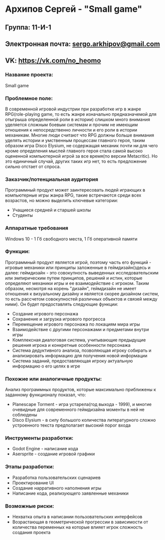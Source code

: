 # Архипов Сергей - "Small game"
## Группа: 11-И-1
## Электронная почта: sergo.arkhipov@gmail.com
## VK: https://vk.com/no_heomo

### Название проекта:
Small game

### Проблемное поле:
В современной игровой индустрии при разработке игр в жанре RPG(role-playing game, то есть жанре изначально предназначемой для отыгрыша определенной роли в истории) слишком много внимания уделяется сложным боевым системам и прочим не имеющим отношения к непосредственно личности и его роли в истории механикам. Многие люди считают что RPG должны больше внимания уделять истории и умственным процессам главного героя, таким образом игра Disco Elysium, не содержащая механик почти ни для чего кроме определения мыслей главного героя стала самой высоко оцененной компьютерной игрой за все время(по версии Metacritic). Но это единичный случай, других таких игр нет, то есть предложение сильно отстает от спроса.

### Заказчик/потенциальная аудитория
Программный продукт может заинтересовать людей играющих в компьютерные игры жанра RPG, такие встречаются среди всех возрастов, но можно выделить ключевые категории:
* Учащиеся средней и старшей школы
* Студенты

### Аппаратные требования
Windows 10 - 1 Гб свободного места, 1 Гб оперативной памяти

### Функции:
Программный продукт является игрой, поэтому часть его функций - игровые механики или принципы заложенные в геймдизайн(здесь и далее: геймдизайн - это совокупность выведенных исследовательским или эмпирическим путем принципов, решений и истин, которые определяют механики игры и ее взаимодействие с игроком. Таким образом, несмотря на корень "дизайн", геймдизайн не имеет отношения к визуальному дизайну и является скорее дизайном систем, то есть рассчетом совокупностей различных объектов и связей между ними). Он будет предоставлять следующие функции:
* Создание игрового персонажа
* Сохранение и загрузка игрового прогресса
* Перемещение игрового персонажа по локациям мира игры
* Взаимодействие с другими персонажами и предметами внутри игры
* Комплексная диалоговая система, учитывающие предыдущие решения игрока и конкретные особенности персонажа
* Система дедуктивного анализа, позволяющая игроку собирать и анализировать информацию для получения новой информации
* Система заданий, предоставляющая игроку актуальную информацию о его целях в игре

### Похожие или аналогичные продукты:
Анализ программных продуктов, которые максимально приближены к заданному функционалу показал, что:
* Planescape Torment - игра устарела(год выхода - 1999), и многие очевидные для современного геймдизайна моменты в ней не соблюдены
* Disco Elysium - в силу большого количества литературного сложно устроенного текста предполагает высокий порог входа

### Инструменты разработки:
* Godot Engine - написание кода
* Asersprite - создание игровой графики

### Этапы разработки:
* Разработка пользовательских сценариев
* Проектирование UI 
* Создание нарративного наполнения игры
* Написание кода, реализующего заявленные механики

### Возможные риски:
* Нехватка опыта в написании пользовательских интерфейсов
* Возрастающая в геометрической прогрессии в зависимости от количества переменных на которые влияет игрок сложность создания проекта
